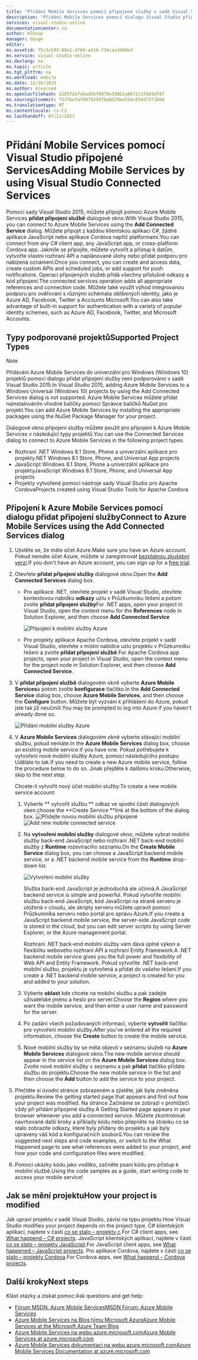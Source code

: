 ```yaml
---
title: "Přidání Mobile Services pomocí připojené služby v sadě Visual Studio | Microsoft Docs"
description: "Přidání Mobile Services pomocí dialogu Visual Studio přidat připojení služby"
services: visual-studio-online
documentationcenter: na
author: mlhoop
manager: douge
editor: 
ms.assetid: 75c3cb93-88e1-476d-a416-f34caa3608e3
ms.service: visual-studio-online
ms.devlang: na
ms.topic: article
ms.tgt_pltfrm: na
ms.workload: mobile
ms.date: 12/16/2015
ms.author: mlearned
ms.openlocfilehash: d185fdafebad56f8970e390b2a0672c3fb84df8f
ms.sourcegitcommit: f537befafb079256fba0529ee554c034d73f36b0
ms.translationtype: MT
ms.contentlocale: cs-CZ
ms.lasthandoff: 07/11/2017
---
```

# <a name="adding-mobile-services-by-using-visual-studio-connected-services"></a><span data-ttu-id="b451b-103">Přidání Mobile Services pomocí Visual Studio připojené Services</span><span class="sxs-lookup"><span data-stu-id="b451b-103">Adding Mobile Services by using Visual Studio Connected Services</span></span>
<span data-ttu-id="b451b-104">Pomocí sady Visual Studio 2015, můžete připojit pomocí Azure Mobile Services **přidat připojení službě** dialogové okno.</span><span class="sxs-lookup"><span data-stu-id="b451b-104">With Visual Studio 2015, you can connect to Azure Mobile Services using the **Add Connected Service** dialog.</span></span> <span data-ttu-id="b451b-105">Můžete připojit z každou klientskou aplikaci C#, žádné aplikace JavaScript nebo aplikace Cordova napříč platformami.</span><span class="sxs-lookup"><span data-stu-id="b451b-105">You can connect from any C# client app, any JavaScript app, or cross-platform Cordova app.</span></span> <span data-ttu-id="b451b-106">Jakmile se připojíte, můžete vytvořit a přístup k datům, vytvořte vlastní rozhraní API a naplánované úlohy nebo přidat podporu pro nabízená oznámení.</span><span class="sxs-lookup"><span data-stu-id="b451b-106">Once you connect, you can create and access data, create custom APIs and scheduled jobs, or add support for push notifications.</span></span>  <span data-ttu-id="b451b-107">Operaci připojených služeb přidá všechny příslušné odkazy a kód připojení.</span><span class="sxs-lookup"><span data-stu-id="b451b-107">The connected services operation adds all appropriate references and connection code.</span></span> <span data-ttu-id="b451b-108">Můžete také využít výhod integrovanou podporu pro ověřování s různými schémata oblíbených identity, jako je Azure AD, Facebook, Twitter a Accounts Microsoft.</span><span class="sxs-lookup"><span data-stu-id="b451b-108">You can also take advantage of built-in support for authentication with a variety of popular identity schemes, such as Azure AD, Facebook, Twitter, and Microsoft Accounts.</span></span>

## <a name="supported-project-types"></a><span data-ttu-id="b451b-109">Typy podporované projektů</span><span class="sxs-lookup"><span data-stu-id="b451b-109">Supported Project Types</span></span>
> [!NOTE]
> <span data-ttu-id="b451b-110">Přidávání Azure Mobile Services do univerzální pro Windows (Windows 10) projektů pomocí dialogu přidat připojení služby není podporováno v sadě Visual Studio 2015.</span><span class="sxs-lookup"><span data-stu-id="b451b-110">In Visual Studio 2015, adding Azure Mobile Services to a Windows Universal (Windows 10) projects by using the Add Connected Services dialog is not supported.</span></span> <span data-ttu-id="b451b-111">Azure Mobile Services můžete přidat nainstalováním vhodné balíčky pomocí Správce balíčků NuGet pro projekt.</span><span class="sxs-lookup"><span data-stu-id="b451b-111">You can add Azure Mobile Services by installing the appropriate packages using the NuGet Package Manager for your project.</span></span>
> 
> 

<span data-ttu-id="b451b-112">Dialogové okno připojení služby můžete použít pro připojení k Azure Mobile Services v následující typy projektů.</span><span class="sxs-lookup"><span data-stu-id="b451b-112">You can use the Connected Services dialog to connect to Azure Mobile Services in the following project types.</span></span>

* <span data-ttu-id="b451b-113">Rozhraní .NET Windows 8.1 Store, Phone a univerzální aplikace pro projekty</span><span class="sxs-lookup"><span data-stu-id="b451b-113">.NET Windows 8.1 Store, Phone, and Universal App projects</span></span>
* <span data-ttu-id="b451b-114">JavaScript Windows 8.1 Store, Phone a univerzální aplikace pro projekty</span><span class="sxs-lookup"><span data-stu-id="b451b-114">JavaScript Windows 8.1 Store, Phone, and Universal App projects</span></span>
* <span data-ttu-id="b451b-115">Projekty vytvořené pomocí nástroje sady Visual Studio pro Apache Cordova</span><span class="sxs-lookup"><span data-stu-id="b451b-115">Projects created using Visual Studio Tools for Apache Cordova</span></span>

## <a name="connect-to-azure-mobile-services-using-the-add-connected-services-dialog"></a><span data-ttu-id="b451b-116">Připojení k Azure Mobile Services pomocí dialogu přidat připojení služby</span><span class="sxs-lookup"><span data-stu-id="b451b-116">Connect to Azure Mobile Services using the Add Connected Services dialog</span></span>
1. <span data-ttu-id="b451b-117">Ujistěte se, že máte účet Azure.</span><span class="sxs-lookup"><span data-stu-id="b451b-117">Make sure you have an Azure account.</span></span> <span data-ttu-id="b451b-118">Pokud nemáte účet Azure, můžete si zaregistrovat [bezplatnou zkušební verzi](http://go.microsoft.com/fwlink/?LinkId=518146).</span><span class="sxs-lookup"><span data-stu-id="b451b-118">If you don't have an Azure account, you can sign up for a [free trial](http://go.microsoft.com/fwlink/?LinkId=518146).</span></span>
2. <span data-ttu-id="b451b-119">Otevřete **přidat připojení služby** dialogové okno.</span><span class="sxs-lookup"><span data-stu-id="b451b-119">Open the **Add Connected Services** dialog box.</span></span>
   
   * <span data-ttu-id="b451b-120">Pro aplikace .NET, otevřete projekt v sadě Visual Studio, otevřete kontextovou nabídku **odkazy** uzlu v Průzkumníku řešení a potom zvolte **přidat připojení služby**</span><span class="sxs-lookup"><span data-stu-id="b451b-120">For .NET apps, open your project in Visual Studio, open the context menu for the **References** node in Solution Explorer, and then choose **Add Connected Service**</span></span>
     
        ![Připojení k mobilní služby Azure](./media/vs-azure-tools-connected-services-add-mobile-services/IC797635.png)
   * <span data-ttu-id="b451b-122">Pro projekty aplikace Apache Cordova, otevřete projekt v sadě Visual Studio, otevřete v místní nabídce uzlu projektu v Průzkumníku řešení a zvolte **přidat připojení službě**.</span><span class="sxs-lookup"><span data-stu-id="b451b-122">For Apache Cordova app projects, open your project in Visual Studio, open the context menu for the project node in Solution Explorer, and then choose **Add Connected Service**.</span></span>
3. <span data-ttu-id="b451b-123">V **přidat připojení službě** dialogovém okně vyberte **Azure Mobile Services**a potom zvolte **konfigurace** tlačítko.</span><span class="sxs-lookup"><span data-stu-id="b451b-123">In the **Add Connected Service** dialog box, choose **Azure Mobile Services**, and then choose the **Configure** button.</span></span> <span data-ttu-id="b451b-124">Můžete být vyzváni k přihlášení do Azure, pokud jste tak již neučinili.</span><span class="sxs-lookup"><span data-stu-id="b451b-124">You may be prompted to log into Azure if you haven't already done so.</span></span>
   
    ![Přidání mobilní služby Azure](./media/vs-azure-tools-connected-services-add-mobile-services/IC797636.png)
4. <span data-ttu-id="b451b-126">V **Azure Mobile Services** dialogovém okně vyberte stávající mobilní službu, pokud nemáte.</span><span class="sxs-lookup"><span data-stu-id="b451b-126">In the **Azure Mobile Services** dialog box, choose an existing mobile service if you have one.</span></span> <span data-ttu-id="b451b-127">Pokud potřebujete k vytvoření nové mobilní služby Azure, pomocí následujícího postupu Uděláte to tak.</span><span class="sxs-lookup"><span data-stu-id="b451b-127">If you need to create a new Azure mobile service, follow the procedure below to do so.</span></span> <span data-ttu-id="b451b-128">Jinak přejděte k dalšímu kroku.</span><span class="sxs-lookup"><span data-stu-id="b451b-128">Otherwise, skip to the next step.</span></span>
   
    <span data-ttu-id="b451b-129">Chcete-li vytvořit nový účet mobilní služby:</span><span class="sxs-lookup"><span data-stu-id="b451b-129">To create a new mobile service account:</span></span>
   
   1. <span data-ttu-id="b451b-130">Vyberte ** vytvořit službu ** odkaz ve spodní části dialogových oken.</span><span class="sxs-lookup"><span data-stu-id="b451b-130">choose the **Create Service **link at the bottom of the dialog box.</span></span>
       <span data-ttu-id="b451b-131">![Přidejte novou mobilní službu připojené](./media/vs-azure-tools-connected-services-add-mobile-services/IC797637.png)</span><span class="sxs-lookup"><span data-stu-id="b451b-131">![Add new mobile connected service](./media/vs-azure-tools-connected-services-add-mobile-services/IC797637.png)</span></span>
   2. <span data-ttu-id="b451b-132">Na **vytvoření mobilní služby** dialogové okno, můžete vybrat mobilní služby back-end JavaScript nebo rozhraní .NET back-end mobilní služby z **Runtime** rozevíracího seznamu.</span><span class="sxs-lookup"><span data-stu-id="b451b-132">On the **Create Mobile Service** dialog box, you can choose a JavaScript backend mobile service, or a .NET backend mobile service from the **Runtime** drop-down list.</span></span> 
      
       ![Vytvoření mobilní služby](./media/vs-azure-tools-connected-services-add-mobile-services/IC797638.png)
      
       <span data-ttu-id="b451b-134">Služba back-end JavaScript je jednoduchá ale účinná.</span><span class="sxs-lookup"><span data-stu-id="b451b-134">A JavaScript backend service is simple and powerful.</span></span> <span data-ttu-id="b451b-135">Pokud vytvoříte mobilní službu back-end JavaScript, kód JavaScript na straně serveru je uložená v cloudu, ale skripty serveru můžete upravit pomocí Průzkumníka serveru nebo portál pro správu Azure.</span><span class="sxs-lookup"><span data-stu-id="b451b-135">If you create a JavaScript backend mobile service, the server-side JavaScript code is stored in the cloud, but you can edit server scripts by using Server Explorer, or the Azure management portal.</span></span> 
      
       <span data-ttu-id="b451b-136">Rozhraní .NET back-end mobilní služby vám dává úplné výkon a flexibilitu webového rozhraní API a rozhraní Entity Framework.</span><span class="sxs-lookup"><span data-stu-id="b451b-136">A .NET backend mobile service gives you the full power and flexibility of Web API and Entity Framework.</span></span> <span data-ttu-id="b451b-137">Pokud vytvoříte .NET back-end mobilní službu, projektu je vytvořená a přidat do vašeho řešení.</span><span class="sxs-lookup"><span data-stu-id="b451b-137">If you create a .NET backend mobile service, a project is created for you and added to your solution.</span></span> 
   3. <span data-ttu-id="b451b-138">Vyberte **oblast** kde chcete na mobilní službu a pak zadejte uživatelské jméno a heslo pro server.</span><span class="sxs-lookup"><span data-stu-id="b451b-138">Choose the **Region** where you want the mobile service, and then enter a user name and password for the server.</span></span>
   4. <span data-ttu-id="b451b-139">Po zadání všech požadovaných informací, vyberte **vytvořit** tlačítko pro vytvoření mobilní služby.</span><span class="sxs-lookup"><span data-stu-id="b451b-139">After you've entered all the required information, choose the **Create** button to create the mobile service.</span></span>
   5. <span data-ttu-id="b451b-140">Nové mobilní služby by se měla objevit v seznamu služeb na **Azure Mobile Services** dialogové okno.</span><span class="sxs-lookup"><span data-stu-id="b451b-140">The new mobile service should appear in the service list on the **Azure Mobile Services** dialog box.</span></span> <span data-ttu-id="b451b-141">Zvolte nové mobilní služby v seznamu a pak **přidat** tlačítko přidáte službu do projektu.</span><span class="sxs-lookup"><span data-stu-id="b451b-141">Choose the new mobile service in the list and then choose the **Add** button to add the service to your project.</span></span>
5. <span data-ttu-id="b451b-142">Přečtěte si úvodní stránce zobrazeném a zjistěte, jak byla změněna projektu.</span><span class="sxs-lookup"><span data-stu-id="b451b-142">Review the getting started page that appears and find out how your project was modified.</span></span> <span data-ttu-id="b451b-143">Na stránce Začínáme se zobrazí v prohlížeči vždy při přidání připojené služby.</span><span class="sxs-lookup"><span data-stu-id="b451b-143">A Getting Started page appears in your browser whenever you add a connected service.</span></span> <span data-ttu-id="b451b-144">Můžete zkontrolovat navrhované další kroky a příklady kódu nebo přepněte na stránku co se stalo zobrazíte odkazy, které byly přidány do projektu a jak byly upraveny váš kód a konfiguračních souborů.</span><span class="sxs-lookup"><span data-stu-id="b451b-144">You can review the suggested next steps and code examples, or switch to the What Happened page to see what references were added to your project, and how your code and configuration files were modified.</span></span>
6. <span data-ttu-id="b451b-145">Pomocí ukázky kódu jako vodítko, začněte psaní kódu pro přístup k mobilní službě.</span><span class="sxs-lookup"><span data-stu-id="b451b-145">Using the code samples as a guide, start writing code to access your mobile service!</span></span>

## <a name="how-your-project-is-modified"></a><span data-ttu-id="b451b-146">Jak se mění projektu</span><span class="sxs-lookup"><span data-stu-id="b451b-146">How your project is modified</span></span>
<span data-ttu-id="b451b-147">Jak upraví projektu v sadě Visual Studio, závisí na typu projektu.</span><span class="sxs-lookup"><span data-stu-id="b451b-147">How Visual Studio modifies your project depends on the project type.</span></span> <span data-ttu-id="b451b-148">C# klientských aplikací, najdete v části [co se stalo – projekty c](http://go.microsoft.com/fwlink/p/?LinkId=513119).</span><span class="sxs-lookup"><span data-stu-id="b451b-148">For C# client apps, see [What happend – C# projects](http://go.microsoft.com/fwlink/p/?LinkId=513119).</span></span> <span data-ttu-id="b451b-149">JavaScript klientských aplikací, najdete v části [co se stalo – projekty JavaScript](http://go.microsoft.com/fwlink/p/?LinkId=513120).</span><span class="sxs-lookup"><span data-stu-id="b451b-149">For JavaScript client apps, see [What happened – JavaScript projects](http://go.microsoft.com/fwlink/p/?LinkId=513120).</span></span> <span data-ttu-id="b451b-150">Pro aplikace Cordova, najdete v části [co se stalo – projekty Cordova](http://go.microsoft.com/fwlink/p/?LinkId=513116).</span><span class="sxs-lookup"><span data-stu-id="b451b-150">For Cordova apps, see [What happend – Cordova projects](http://go.microsoft.com/fwlink/p/?LinkId=513116).</span></span>

## <a name="next-steps"></a><span data-ttu-id="b451b-151">Další kroky</span><span class="sxs-lookup"><span data-stu-id="b451b-151">Next steps</span></span>
<span data-ttu-id="b451b-152">Klást otázky a získat pomoc:</span><span class="sxs-lookup"><span data-stu-id="b451b-152">Ask questions and get help:</span></span> 

* [<span data-ttu-id="b451b-153">Fórum MSDN: Azure Mobile Services</span><span class="sxs-lookup"><span data-stu-id="b451b-153">MSDN Forum: Azure Mobile Services</span></span>](https://social.msdn.microsoft.com/forums/azure/home?forum=azuremobile)
* [<span data-ttu-id="b451b-154">Azure Mobile Services na Blog týmu Microsoft Azure</span><span class="sxs-lookup"><span data-stu-id="b451b-154">Azure Mobile Services at the Microsoft Azure Team Blog</span></span>](https://azure.microsoft.com/blog/topics/mobile/)
* [<span data-ttu-id="b451b-155">Azure Mobile Services na webu azure.microsoft.com</span><span class="sxs-lookup"><span data-stu-id="b451b-155">Azure Mobile Services at azure.microsoft.com</span></span>](https://azure.microsoft.com/services/mobile-services/)
* [<span data-ttu-id="b451b-156">Azure Mobile Services dokumentaci na webu azure.microsoft.com</span><span class="sxs-lookup"><span data-stu-id="b451b-156">Azure Mobile Services Documentation at azure.microsoft.com</span></span>](https://azure.microsoft.com/documentation/services/mobile-services/)

